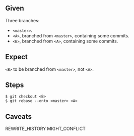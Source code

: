 ## Given

Three branches:

* `<master>`.
* `<A>`, branched from `<master>`, containing some commits.
* `<B>`, branched from `<A>`, containing some commits.

## Expect

`<B>` to be branched from `<master>`, not `<A>`.

## Steps

    $ git checkout <B>
    $ git rebase --onto <master> <A>

## Caveats

REWRITE_HISTORY
MIGHT_CONFLICT

